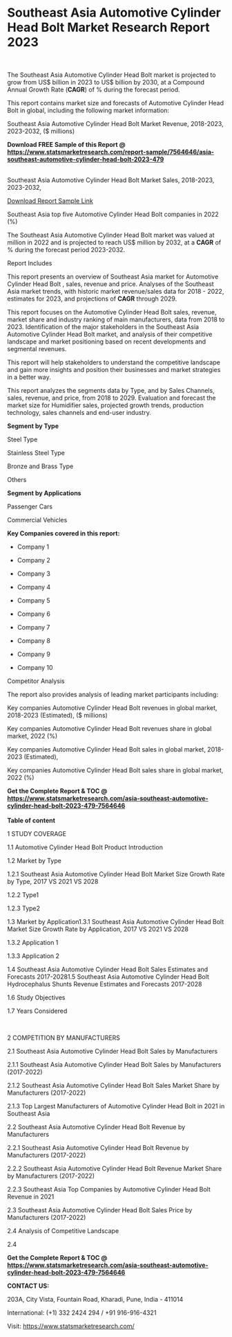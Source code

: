 <h1>Southeast Asia Automotive Cylinder Head Bolt Market Research Report 2023</h1><br/><p>The Southeast Asia Automotive Cylinder Head Bolt market is projected to grow from US$ billion in 2023 to US$ billion by 2030, at a Compound Annual Growth Rate (<strong>CAGR</strong>) of % during the forecast period.</p><p>
 
 This report contains market size and forecasts of Automotive Cylinder Head Bolt in global, including the following market information:</p><p>
 
 Southeast Asia Automotive Cylinder Head Bolt Market Revenue, 2018-2023, 2023-2032, ($ millions)</p><div><b>Download FREE Sample of this Report @ <a href="https://www.statsmarketresearch.com/download-free-sample/7564646/asia-southeast-automotive-cylinder-head-bolt-2023-479">https://www.statsmarketresearch.com/report-sample/7564646/asia-southeast-automotive-cylinder-head-bolt-2023-479</a></b></div><br><p>
 
 Southeast Asia Automotive Cylinder Head Bolt Market Sales, 2018-2023, 2023-2032,</p><p><a href="https://www.statsmarketresearch.com/download-free-sample/7564646/asia-southeast-automotive-cylinder-head-bolt-2023-479">Download Report Sample Link</a></p><p>
 
 Southeast Asia top five Automotive Cylinder Head Bolt companies in 2022 (%)</p><p>
 
 The Southeast Asia Automotive Cylinder Head Bolt market was valued at million in 2022 and is projected to reach US$ million by 2032, at a <strong>CAGR</strong> of % during the forecast period 2023-2032.</p><p>
 
 Report Includes</p><p>
 
 This report presents an overview of Southeast Asia market for Automotive Cylinder Head Bolt , sales, revenue and price. Analyses of the Southeast Asia market trends, with historic market revenue/sales data for 2018 - 2022, estimates for 2023, and projections of <strong>CAGR</strong> through 2029.</p><p>
 
 This report focuses on the Automotive Cylinder Head Bolt sales, revenue, market share and industry ranking of main manufacturers, data from 2018 to 2023. Identification of the major stakeholders in the Southeast Asia Automotive Cylinder Head Bolt market, and analysis of their competitive landscape and market positioning based on recent developments and segmental revenues.</p><p>
 
 This report will help stakeholders to understand the competitive landscape and gain more insights and position their businesses and market strategies in a better way.</p><p>
 
 This report analyzes the segments data by Type, and by Sales Channels, sales, revenue, and price, from 2018 to 2029. Evaluation and forecast the market size for Humidifier sales, projected growth trends, production technology, sales channels and end-user industry.</p><p>
 
  <strong>Segment by Type</strong></p><p>
 
 Steel Type</p><p>Stainless Steel Type</p><p>Bronze and Brass Type</p><p>Others</p><p>
 
 <strong> Segment <strong><strong>by Applications</strong></strong></strong></p><p>
 
 Passenger Cars</p><p>Commercial Vehicles</p><p><strong>Key Companies covered in this report:</strong></p><p>
 
 </p><ul><p></p><li>Company 1</li><p></p><li>Company 2</li><p></p><li>Company 3</li><p></p><li>Company 4</li><p></p><li>Company 5</li><p></p><li>Company 6</li><p></p><li>Company 7</li><p></p><li>Company 8</li><p></p><li>Company 9</li><p></p><li>Company 10</li><p></p></ul><p>Competitor Analysis</p><p>
 
 The report also provides analysis of leading market participants including:</p><p>
 
 Key companies Automotive Cylinder Head Bolt revenues in global market, 2018-2023 (Estimated), ($ millions)</p><p>
 
 Key companies Automotive Cylinder Head Bolt revenues share in global market, 2022 (%)</p><p>
 
 Key companies Automotive Cylinder Head Bolt sales in global market, 2018-2023 (Estimated),</p><p>
 
 Key companies Automotive Cylinder Head Bolt sales share in global market, 2022 (%)</p><div><b>Get the Complete Report & TOC @ <a href="https://www.statsmarketresearch.com/asia-southeast-automotive-cylinder-head-bolt-2023-479-7564646">https://www.statsmarketresearch.com/asia-southeast-automotive-cylinder-head-bolt-2023-479-7564646</a></b></div><br><b>Table of content</b><p>1 STUDY COVERAGE<br />
 
 1.1 Automotive Cylinder Head Bolt Product Introduction<br />
 
 1.2 Market by Type<br />
 
 1.2.1 Southeast Asia Automotive Cylinder Head Bolt Market Size Growth Rate by Type, 2017 VS 2021 VS 2028<br />
 
 1.2.2 Type1<br />
 
 1.2.3 Type2<br />
 
 1.3 Market by Application1.3.1 Southeast Asia Automotive Cylinder Head Bolt Market Size Growth Rate by Application, 2017 VS 2021 VS 2028<br />
 
 1.3.2 Application 1<br />
 
 1.3.3 Application 2<br />
 
 1.4 Southeast Asia Automotive Cylinder Head Bolt Sales Estimates and Forecasts 2017-20281.5 Southeast Asia Automotive Cylinder Head Bolt Hydrocephalus Shunts Revenue Estimates and Forecasts 2017-2028<br />
 
 1.6 Study Objectives<br />
 
 1.7 Years Considered<br />
 
 <br />
 
 2 COMPETITION BY MANUFACTURERS<br />
 
 2.1 Southeast Asia Automotive Cylinder Head Bolt Sales by Manufacturers<br />
 
 2.1.1 Southeast Asia Automotive Cylinder Head Bolt Sales by Manufacturers (2017-2022)<br />
 
 2.1.2 Southeast Asia Automotive Cylinder Head Bolt Sales Market Share by Manufacturers (2017-2022)<br />
 
 2.1.3 Top Largest Manufacturers of Automotive Cylinder Head Bolt in 2021 in Southeast Asia<br />
 
 2.2 Southeast Asia Automotive Cylinder Head Bolt Revenue by Manufacturers<br />
 
 2.2.1 Southeast Asia Automotive Cylinder Head Bolt Revenue by Manufacturers (2017-2022)<br />
 
 2.2.2 Southeast Asia Automotive Cylinder Head Bolt Revenue Market Share by Manufacturers (2017-2022)<br />
 
 2.2.3 Southeast Asia Top Companies by Automotive Cylinder Head Bolt Revenue in 2021<br />
 
 2.3 Southeast Asia Automotive Cylinder Head Bolt Sales Price by Manufacturers (2017-2022)<br />
 
 2.4 Analysis of Competitive Landscape<br />
 
 2.4<br><div><b>Get the Complete Report & TOC @ <a href="https://www.statsmarketresearch.com/asia-southeast-automotive-cylinder-head-bolt-2023-479-7564646">https://www.statsmarketresearch.com/asia-southeast-automotive-cylinder-head-bolt-2023-479-7564646</a></b></div></p>
 
 <b>CONTACT US:</b><br>
 
 203A, City Vista, Fountain Road, Kharadi, Pune, India - 411014 <br>
 
 International: (+1) 332 2424 294 / +91 916-916-4321<br>
 
 Visit: <a href="https://www.statsmarketresearch.com/">https://www.statsmarketresearch.com/</a>
 
 <br>